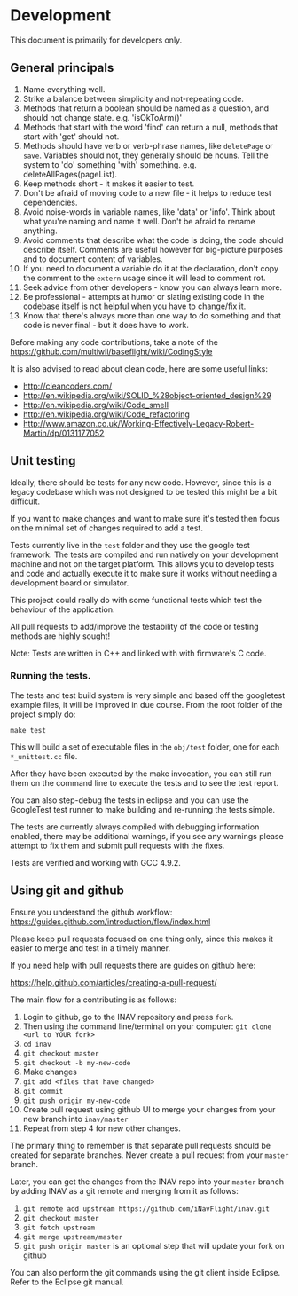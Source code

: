 # Development

This document is primarily for developers only.

## General principals

1. Name everything well.
2. Strike a balance between simplicity and not-repeating code.
3. Methods that return a boolean should be named as a question, and should not change state.  e.g. 'isOkToArm()'
4. Methods that start with the word 'find' can return a null, methods that start with 'get' should not.
5. Methods should have verb or verb-phrase names, like `deletePage` or `save`.  Variables should not, they generally should be nouns.  Tell the system to 'do' something 'with' something.  e.g. deleteAllPages(pageList).
6. Keep methods short - it makes it easier to test.
7. Don't be afraid of moving code to a new file - it helps to reduce test dependencies.
8. Avoid noise-words in variable names, like 'data' or 'info'.  Think about what you're naming and name it well.  Don't be afraid to rename anything.
9. Avoid comments that describe what the code is doing, the code should describe itself.  Comments are useful however for big-picture purposes and to document content of variables.
10. If you need to document a variable do it at the declaration, don't copy the comment to the `extern` usage since it will lead to comment rot.
11. Seek advice from other developers - know you can always learn more.
12. Be professional - attempts at humor or slating existing code in the codebase itself is not helpful when you have to change/fix it.
13. Know that there's always more than one way to do something and that code is never final - but it does have to work.

Before making any code contributions, take a note of the https://github.com/multiwii/baseflight/wiki/CodingStyle

It is also advised to read about clean code, here are some useful links:

* http://cleancoders.com/
* http://en.wikipedia.org/wiki/SOLID_%28object-oriented_design%29
* http://en.wikipedia.org/wiki/Code_smell
* http://en.wikipedia.org/wiki/Code_refactoring
* http://www.amazon.co.uk/Working-Effectively-Legacy-Robert-Martin/dp/0131177052

## Unit testing

Ideally, there should be tests for any new code. However, since this is a legacy codebase which was not designed to be tested this might be a bit difficult.

If you want to make changes and want to make sure it's tested then focus on the minimal set of changes required to add a test.

Tests currently live in the `test` folder and they use the google test framework.
The tests are compiled and run natively on your development machine and not on the target platform.
This allows you to develop tests and code and actually execute it to make sure it works without needing a development board or simulator.

This project could really do with some functional tests which test the behaviour of the application.

All pull requests to add/improve the testability of the code or testing methods are highly sought!

Note: Tests are written in C++ and linked with with firmware's C code.

### Running the tests.

The tests and test build system is very simple and based off the googletest example files, it will be improved in due course. From the root folder of the project simply do:

```
make test
```

This will build a set of executable files in the `obj/test` folder, one for each `*_unittest.cc` file.

After they have been executed by the make invocation, you can still run them on the command line to execute the tests and to see the test report.

You can also step-debug the tests in eclipse and you can use the GoogleTest test runner to make building and re-running the tests simple.

The tests are currently always compiled with debugging information enabled, there may be additional warnings, if you see any warnings please attempt to fix them and submit pull requests with the fixes.

Tests are verified and working with GCC 4.9.2.

## Using git and github

Ensure you understand the github workflow: https://guides.github.com/introduction/flow/index.html

Please keep pull requests focused on one thing only, since this makes it easier to merge and test in a timely manner.

If you need help with pull requests there are guides on github here:

https://help.github.com/articles/creating-a-pull-request/

The main flow for a contributing is as follows:

1. Login to github, go to the INAV repository and press `fork`.
2. Then using the command line/terminal on your computer: `git clone <url to YOUR fork>`
3. `cd inav`
4. `git checkout master`
5. `git checkout -b my-new-code`
6. Make changes
7. `git add <files that have changed>`
8. `git commit`
9. `git push origin my-new-code`
10. Create pull request using github UI to merge your changes from your new branch into `inav/master`
11. Repeat from step 4 for new other changes.

The primary thing to remember is that separate pull requests should be created for separate branches.  Never create a pull request from your `master` branch.

Later, you can get the changes from the INAV repo into your `master` branch by adding INAV as a git remote and merging from it as follows:

1. `git remote add upstream https://github.com/iNavFlight/inav.git`
2. `git checkout master`
3. `git fetch upstream`
4. `git merge upstream/master`
5. `git push origin master` is an optional step that will update your fork on github


You can also perform the git commands using the git client inside Eclipse.  Refer to the Eclipse git manual.
